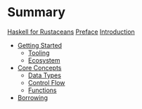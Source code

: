 # Summary

[Haskell for Rustaceans](./title.md)
[Preface](./preface.md)
[Introduction](./introduction.md)

- [Getting Started](./ch01-00-getting-started.md)
  - [Tooling](./ch01-01-tooling.md)
  - [Ecosystem](./ch01-02-ecosystem.md)
- [Core Concepts](./ch02-00-core-concepts.md)
  - [Data Types](./ch02-01-data-types.md)
  - [Control Flow](./ch02-02-control-flow.md)
  - [Functions]()
- [Borrowing]()
